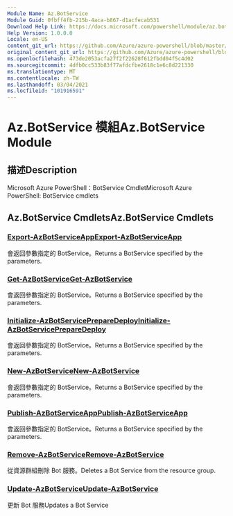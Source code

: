 ```yaml
---
Module Name: Az.BotService
Module Guid: 0fbff4fb-215b-4aca-b867-d1acfecab531
Download Help Link: https://docs.microsoft.com/powershell/module/az.botservice
Help Version: 1.0.0.0
Locale: en-US
content_git_url: https://github.com/Azure/azure-powershell/blob/master/src/BotService/help/Az.BotService.md
original_content_git_url: https://github.com/Azure/azure-powershell/blob/master/src/BotService/help/Az.BotService.md
ms.openlocfilehash: 473de2053acfa27f2f22628f612fbdd04f5c4d02
ms.sourcegitcommit: 4dfb0cc533b83f77afdcfbe2618c1e6c8d221330
ms.translationtype: MT
ms.contentlocale: zh-TW
ms.lasthandoff: 03/04/2021
ms.locfileid: "101916591"
---
```

# <span data-ttu-id="b2669-101">Az.BotService 模組</span><span class="sxs-lookup"><span data-stu-id="b2669-101">Az.BotService Module</span></span>
## <span data-ttu-id="b2669-102">描述</span><span class="sxs-lookup"><span data-stu-id="b2669-102">Description</span></span>
<span data-ttu-id="b2669-103">Microsoft Azure PowerShell：BotService Cmdlet</span><span class="sxs-lookup"><span data-stu-id="b2669-103">Microsoft Azure PowerShell: BotService cmdlets</span></span>

## <span data-ttu-id="b2669-104">Az.BotService Cmdlets</span><span class="sxs-lookup"><span data-stu-id="b2669-104">Az.BotService Cmdlets</span></span>
### [<span data-ttu-id="b2669-105">Export-AzBotServiceApp</span><span class="sxs-lookup"><span data-stu-id="b2669-105">Export-AzBotServiceApp</span></span>](Export-AzBotServiceApp.md)
<span data-ttu-id="b2669-106">會返回參數指定的 BotService。</span><span class="sxs-lookup"><span data-stu-id="b2669-106">Returns a BotService specified by the parameters.</span></span>

### [<span data-ttu-id="b2669-107">Get-AzBotService</span><span class="sxs-lookup"><span data-stu-id="b2669-107">Get-AzBotService</span></span>](Get-AzBotService.md)
<span data-ttu-id="b2669-108">會返回參數指定的 BotService。</span><span class="sxs-lookup"><span data-stu-id="b2669-108">Returns a BotService specified by the parameters.</span></span>

### [<span data-ttu-id="b2669-109">Initialize-AzBotServicePrepareDeploy</span><span class="sxs-lookup"><span data-stu-id="b2669-109">Initialize-AzBotServicePrepareDeploy</span></span>](Initialize-AzBotServicePrepareDeploy.md)
<span data-ttu-id="b2669-110">會返回參數指定的 BotService。</span><span class="sxs-lookup"><span data-stu-id="b2669-110">Returns a BotService specified by the parameters.</span></span>

### [<span data-ttu-id="b2669-111">New-AzBotService</span><span class="sxs-lookup"><span data-stu-id="b2669-111">New-AzBotService</span></span>](New-AzBotService.md)
<span data-ttu-id="b2669-112">會返回參數指定的 BotService。</span><span class="sxs-lookup"><span data-stu-id="b2669-112">Returns a BotService specified by the parameters.</span></span>

### [<span data-ttu-id="b2669-113">Publish-AzBotServiceApp</span><span class="sxs-lookup"><span data-stu-id="b2669-113">Publish-AzBotServiceApp</span></span>](Publish-AzBotServiceApp.md)
<span data-ttu-id="b2669-114">會返回參數指定的 BotService。</span><span class="sxs-lookup"><span data-stu-id="b2669-114">Returns a BotService specified by the parameters.</span></span>

### [<span data-ttu-id="b2669-115">Remove-AzBotService</span><span class="sxs-lookup"><span data-stu-id="b2669-115">Remove-AzBotService</span></span>](Remove-AzBotService.md)
<span data-ttu-id="b2669-116">從資源群組刪除 Bot 服務。</span><span class="sxs-lookup"><span data-stu-id="b2669-116">Deletes a Bot Service from the resource group.</span></span>

### [<span data-ttu-id="b2669-117">Update-AzBotService</span><span class="sxs-lookup"><span data-stu-id="b2669-117">Update-AzBotService</span></span>](Update-AzBotService.md)
<span data-ttu-id="b2669-118">更新 Bot 服務</span><span class="sxs-lookup"><span data-stu-id="b2669-118">Updates a Bot Service</span></span>

